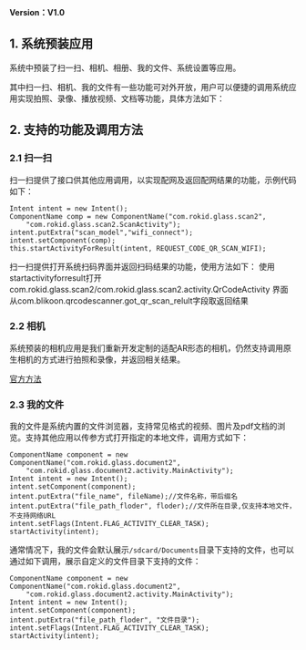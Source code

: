 **Version：V1.0**


<h2 id="2">1. 系统预装应用</h2>

系统中预装了扫一扫、相机、相册、我的文件、系统设置等应用。

其中扫一扫、相机、我的文件有一些功能可对外开放，用户可以便捷的调用系统应用实现拍照、录像、播放视频、文档等功能，具体方法如下：

<h2 id="3">2. 支持的功能及调用方法</h2>

### 2.1 扫一扫
扫一扫提供了接口供其他应用调用，以实现配网及返回配网结果的功能，示例代码如下：

```
Intent intent = new Intent();
ComponentName comp = new ComponentName("com.rokid.glass.scan2",
	"com.rokid.glass.scan2.ScanActivity");
intent.putExtra("scan_model","wifi_connect");
intent.setComponent(comp);
this.startActivityForResult(intent, REQUEST_CODE_QR_SCAN_WIFI);
```


扫一扫提供打开系统扫码界面并返回扫码结果的功能，使用方法如下：
使用startactivityforresult打开com.rokid.glass.scan2/com.rokid.glass.scan2.activity.QrCodeActivity 界面
从com.blikoon.qrcodescanner.got_qr_scan_relult字段取返回结果

### 2.2 相机

系统预装的相机应用是我们重新开发定制的适配AR形态的相机，仍然支持调用原生相机的方式进行拍照和录像，并返回相关结果。

[官方方法](https://developer.android.com/training/camera/photobasics)

### 2.3 我的文件

我的文件是系统内置的文件浏览器，支持常见格式的视频、图片及pdf文档的浏览。支持其他应用以传参方式打开指定的本地文件，调用方式如下：

```
ComponentName component = new ComponentName("com.rokid.glass.document2",
	"com.rokid.glass.document2.activity.MainActivity");
Intent intent = new Intent();
intent.setComponent(component);
intent.putExtra("file_name", fileName);//文件名称，带后缀名
intent.putExtra("file_path_floder", floder);//文件所在目录,仅支持本地文件，不支持网络URL
intent.setFlags(Intent.FLAG_ACTIVITY_CLEAR_TASK);
startActivity(intent);
```

通常情况下，我的文件会默认展示`/sdcard/Documents`目录下支持的文件，也可以通过如下调用，展示自定义的文件目录下支持的文件：

```
ComponentName component = new ComponentName("com.rokid.glass.document2",
	"com.rokid.glass.document2.activity.MainActivity");
Intent intent = new Intent();
intent.setComponent(component);
intent.putExtra("file_path_floder", "文件目录");
intent.setFlags(Intent.FLAG_ACTIVITY_CLEAR_TASK);
startActivity(intent);
```




